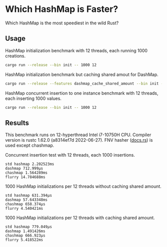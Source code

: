 # Which HashMap is Faster?

Which HashMap is the most speediest in the wild Rust?

## Usage

HashMap initialization benchmark with 12 threads, each running 1000 creations.

```sh
cargo run --release --bin init -- 1000 12
```

HashMap initialization benchmark but caching shared amout for DashMap.

```sh
cargo run --release --features dashmap_cache_shared_amount --bin init -- 1000 12
```

HashMap concurrent insertion to one instance benchmark with 12
threads, each inserting 1000 values.

```sh
cargo run --release --bin init -- 1000 12
```

## Results

This benchmark runs on 12-hyperthread Intel i7-10750H CPU. Compiler
version is rustc 1.62.0 (a8314ef7d 2022-06-27). FNV hasher
([docs.rs](https://docs.rs/fnv/)) is used except chashmap.


Concurrent insertion test with 12 threads, each 1000 insertions.

```
std hashmap 2.202523ms
dashmap 712.999µs
chashmap 1.564289ms
flurry 14.784688ms
```

1000 HashMap initializations per 12 threads without caching shared amount.

```
std hashmap 631.394µs
dashmap 57.643348ms
chashmap 658.374µs
flurry 4.540421ms
```

1000 HashMap initializations per 12 threads with caching shared amount.

```
std hashmap 779.049µs
dashmap 1.491426ms
chashmap 666.923µs
flurry 5.418522ms
```
